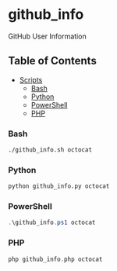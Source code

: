 # github_info
GitHub User Information

## Table of Contents
- [Scripts](#scripts)
  - [Bash](#bash)
  - [Python](#python)
  - [PowerShell](#powershell)
  - [PHP](#php)

### Bash
```bash
./github_info.sh octocat
```

### Python
```python
python github_info.py octocat
```

### PowerShell
```powershell
.\github_info.ps1 octocat
```

### PHP
```php
php github_info.php octocat
```